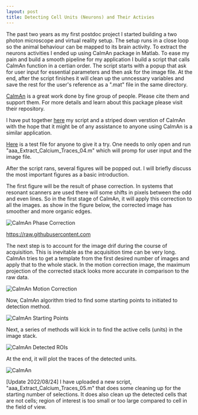 ```yaml
---
layout: post
title: Detecting Cell Units (Neurons) and Their Activies
---
```


The past two years as my first postdoc project I started building a two photon microscope 
and virtual reality setup. The setup runs in a close loop so the animal behaviour can be 
mapped to its brain activity. To extract the neurons activities I ended up using CaImAn 
package in Matlab. To ease my pain and build a smooth pipeline for my application I 
build a script that calls CaImAn function in a certian order. The script starts 
with a popup that ask for user input for essential parameters and then ask for the 
image file. At the end, after the script finishes it will clean up the unncessary variables 
and save the rest for the user's reference as a ".mat" file in the same directory. 

[CaImAn](https://github.com/flatironinstitute/CaImAn-MATLAB) 
is a great work done by fine group of people. Please cite them and support them. 
For more details and learn about this package please visit their repository. 

I have put together [here](https://github.com/fathi0amir/Calcium_Imaging) 
my script and a striped down verstion of CaImAn with the hope 
that it might be of any assistance to anyone using CaImAn is a similar application. 

[Here](https://drive.google.com/file/d/1X2KKHsawJwGURE5jlL181OVath0NPnSu/view?usp=sharing)
is a test file for anyone to give it a try. One needs to only open and run "aaa_Extract_Calcium_Traces_04.m" 
which will promp for user input and the image file. 

After the script rans, several figures will be popped out. I will briefly discuss the most 
important figures as a basic introduction. 

The first figure will be the result of phase correction. In systems that resonant scanners are used
there will some shifts in pixels between the odd and even lines. So in the first stage of CaImAn, 
it will apply this correction to all the images. as show in the figure below, the corrected 
image has smoother and more organic edges. 

![CaImAn Phase Correction](https://raw.githubusercontent.com/fathi0amir/Calcium_Imaging/blob/main/caiman_phase.png)

https://raw.githubusercontent.com

The next step is to account for the image drif during the course of acquisition. This is inevitable 
as the acquisition time can be very long. CaImAn tries to get a template from the first desired 
number of images and apply that to the whole stack. In the motion correction image, the maximum 
projection of the corrected stack looks more accurate in comparison to the raw data. 

![CaImAn Motion Correction](https://raw.githubusercontent.com/fathi0amir/Calcium_Imaging/blob/main/caiman_motion.png)

Now, CaImAn algorithm tried to find some starting points to initiated to detection method. 

![CaImAn Starting Points](https://raw.githubusercontent.com/fathi0amir/Calcium_Imaging/blob/main/caiman_seeds.png)

Next, a series of methods will kick in to find the active cells (units) in the image stack. 

![CaImAn Detected ROIs](https://raw.githubusercontent.com/fathi0amir/Calcium_Imaging/blob/main/caiman_detected.png)

At the end, it will plot the traces of the detected units.

![CaImAn](https://raw.githubusercontent.com/fathi0amir/Calcium_Imaging/blob/main/caiman_traces.png)


[Update 2022/08/24] I have uploaded a new script,  "aaa_Extract_Calcium_Traces_05.m" that does some 
cleaning up for the starting number of selections. It does also clean up the detected cells 
that are not cells; region of interest is too small or too large compared to cell in the field 
of view. 




